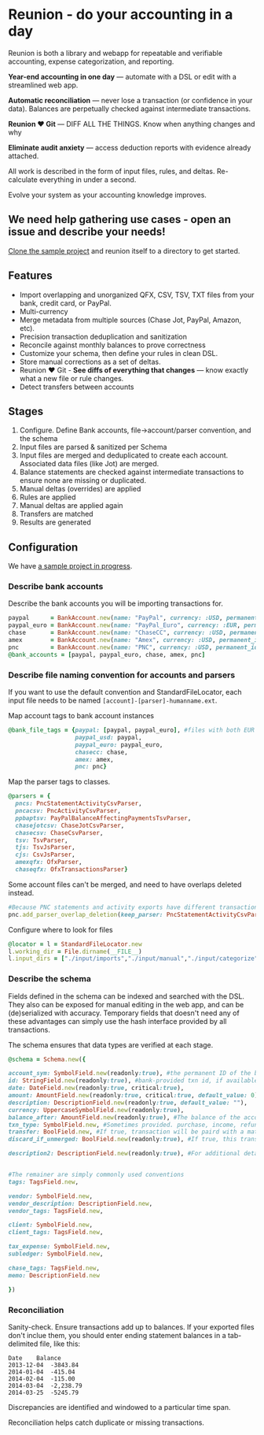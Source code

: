 # Reunion - do your accounting in a day

Reunion is both a library and webapp for repeatable and verifiable accounting, expense categorization, and reporting. 

**Year-end accounting in one day** &mdash; automate with a DSL or edit with a streamlined web app.

**Automatic reconciliation** &mdash; never lose a transaction (or confidence in your data). Balances are perpetually checked against intermediate transactions.

**Reunion :heart: Git** &mdash; DIFF ALL THE THINGS.  Know when anything changes and why

**Eliminate audit anxiety** &mdash; access deduction reports with evidence already attached.

All work is described in the form of input files, rules, and deltas. Re-calculate everything in under a second.

Evolve your system as your accounting knowledge improves.

## We need help gathering use cases - open an issue and describe your needs!

[Clone the sample project](https://github.com/imazen/reunion-sample) and reunion itself to a directory to get started.

## Features

* Import overlapping and unorganized QFX, CSV, TSV, TXT files from your bank, credit card, or PayPal.
* Multi-currency
* Merge metadata from multiple sources (Chase Jot, PayPal, Amazon, etc). 
* Precision transaction deduplication and sanitization
* Reconcile against monthly balances to prove correctness
* Customize your schema, then define your rules in clean DSL.
* Store manual corrections as a set of deltas. 
* Reunion :heart: Git - **See diffs of everything that changes** &mdash; know exactly what a new file or rule changes.
* Detect transfers between accounts

## Stages

1. Configure. Define Bank accounts, file->account/parser convention, and the schema
2. Input files are parsed & sanitized per Schema
3. Input files are merged and deduplicated to create each account. Associated data files (like Jot) are merged. 
4. Balance statements are checked against intermediate transactions to ensure none are missing or duplicated. 
5. Manual deltas (overrides) are applied
6. Rules are applied
7. Manual deltas are applied again
8. Transfers are matched
8. Results are generated


## Configuration

We have [a sample project in progress](https://github.com/imazen/reunion-sample). 

### Describe bank accounts

Describe the bank accounts you will be importing transactions for. 
```ruby
paypal      = BankAccount.new(name: "PayPal", currency: :USD, permanent_id: :paypal)
paypal_euro = BankAccount.new(name: "PayPal_Euro", currency: :EUR, permanent_id: :paypal_euro)
chase       = BankAccount.new(name: "ChaseCC", currency: :USD, permanent_id: :chasecc)
amex        = BankAccount.new(name: "Amex", currency: :USD, permanent_id: :amex)
pnc         = BankAccount.new(name: "PNC", currency: :USD, permanent_id: :pnc)
@bank_accounts = [paypal, paypal_euro, chase, amex, pnc]
```
### Describe file naming convention for accounts and parsers

If you want to use the default convention and StandardFileLocator, each input file needs to be named `[account]-[parser]-humanname.ext`.

Map account tags to bank account instances
```ruby
@bank_file_tags = {paypal: [paypal, paypal_euro], #files with both EUR and USD txns
                   paypal_usd: paypal, 
                   paypal_euro: paypal_euro,
                   chasecc: chase,
                   amex: amex,
                   pnc: pnc}
```

Map the parser tags to classes.
```ruby
@parsers = {
  pncs: PncStatementActivityCsvParser,
  pncacsv: PncActivityCsvParser,
  ppbaptsv: PayPalBalanceAffectingPaymentsTsvParser,
  chasejotcsv: ChaseJotCsvParser,
  chasecsv: ChaseCsvParser,
  tsv: TsvParser,
  tjs: TsvJsParser,
  cjs: CsvJsParser,
  amexqfx: OfxParser,
  chaseqfx: OfxTransactionsParser}
```

Some account files can't be merged, and need to have overlaps deleted instead.

```ruby
#Because PNC statements and activity exports have different transaction descriptions.
pnc.add_parser_overlap_deletion(keep_parser: PncStatementActivityCsvParser, discard_parser: PncActivityCsvParser)
```

Configure where to look for files

```ruby
@locator = l = StandardFileLocator.new 
l.working_dir = File.dirname(__FILE__)
l.input_dirs = ["./input/imports","./input/manual","./input/categorize"]
```

### Describe the schema

Fields defined in the schema can be indexed and searched with the DSL. They also can be exposed for manual editing in the web app, and can be (de)serialized with accuracy. Temporary fields that doesn't need any of these advantages can simply use the hash interface provided by all transactions.

The schema ensures that data types are verified at each stage. 

```ruby
@schema = Schema.new({

account_sym: SymbolField.new(readonly:true), #the permanent ID of the bank account
id: StringField.new(readonly:true), #bank-provided txn id, if available
date: DateField.new(readonly:true, critical:true), 
amount: AmountField.new(readonly:true, critical:true, default_value: 0),
description: DescriptionField.new(readonly:true, default_value: ""),
currency: UppercaseSymbolField.new(readonly:true),
balance_after: AmountField.new(readonly:true), #The balance of the account following the application of the transaction
txn_type: SymbolField.new, #Sometimes provided. purchase, income, refund, return, transfer, fee, or nil
transfer: BoolField.new, #If true, transaction will be paird with a matching one in a different account
discard_if_unmerged: BoolField.new(readonly:true), #If true, this transaction should only contain optional metadata

description2: DescriptionField.new(readonly:true), #For additional details, like Amazon order items


#The remainer are simply commonly used conventions 
tags: TagsField.new,

vendor: SymbolField.new,
vendor_description: DescriptionField.new,
vendor_tags: TagsField.new,

client: SymbolField.new,
client_tags: TagsField.new,

tax_expense: SymbolField.new,
subledger: SymbolField.new,

chase_tags: TagsField.new,
memo: DescriptionField.new

})
```

### Reconciliation

Sanity-check. Ensure transactions add up to balances. If your exported files don't inclue them, you should enter ending statement balances in a tab-delimited file, like this:

```tsv
Date	Balance
2013-12-04	-3843.84
2014-01-04	-415.04
2014-02-04	-115.00
2014-03-04	-2,238.79
2014-03-25	-5245.79
```

Discrepancies are identified and windowed to a particular time span.

Reconciliation helps catch duplicate or missing transactions. 
